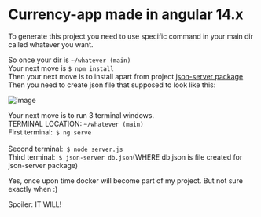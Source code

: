 # Currency-app made in angular 14.x

To generate this project you need to use specific command in your main dir called whatever you want.

So once your dir is <code>~/whatever (main)</code><br>
Your next move is <code>$ npm install</code><br>
Then your next move is to install apart from project [json-server package](https://www.npmjs.com/package/json-server)<br>
Then you need to create json file that supposed to look like this:<br>

![image](https://user-images.githubusercontent.com/92276688/211161579-c4381435-fb66-4ba9-a2af-0ec2c44ef4c4.png)

Your next move is to run 3 terminal windows.<br>
TERMINAL LOCATION: <code>~/whatever (main)</code><br>
First terminal:<code> $ ng serve </code><br>
Second terminal:<code> $ node server.js </code><br>
Third terminal:<code> $ json-server db.json</code>(WHERE db.json is file created for json-server package)<br>

Yes, once upon time docker will become part of my project. But not sure exactly when :)<br>

Spoiler: IT WILL!
